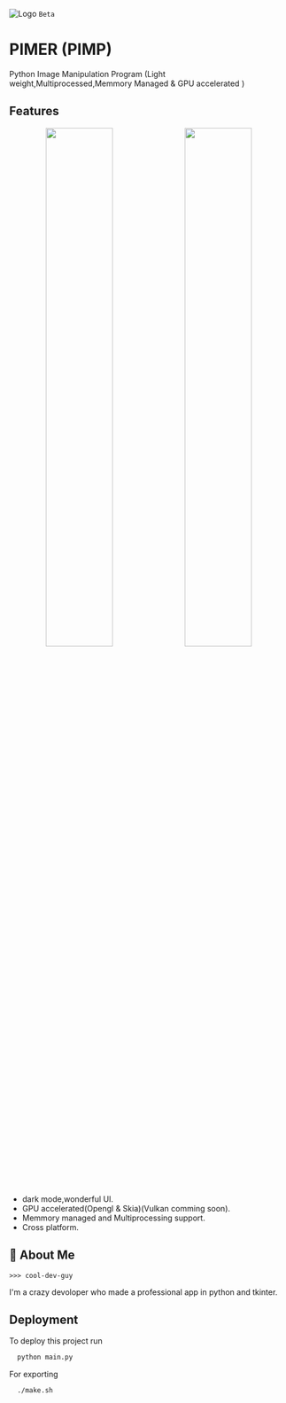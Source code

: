 ![Logo](https://github.com/cool-dev-guy/PIMR/blob/main/PIMR.png)
`Beta`
<p align="center">
<h1> PIMER (PIMP)</h1>
Python Image Manipulation Program (Light weight,Multiprocessed,Memmory Managed &amp; GPU accelerated )
</p>



## Features
<p align="center">
  <img src="https://github.com/cool-dev-guy/PIMR/blob/main/app1.png" width="49%" />     <img src="https://user-images.githubusercontent.com/116984615/235341807-ae56b473-8c66-44dd-8589-9333b9f03bb3.png" width="49%" />
  
</p>

- dark mode,wonderful UI.
- GPU accelerated(Opengl & Skia)(Vulkan comming soon).
- Memmory managed and Multiprocessing support.
- Cross platform.


## 🚀 About Me
`>>> cool-dev-guy`

I'm a crazy devoloper who made a professional app in python and tkinter.


## Deployment

To deploy this project run

```bash
  python main.py
```

For exporting 

```bash
  ./make.sh
```

